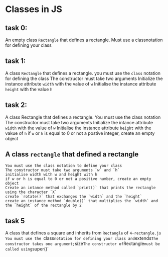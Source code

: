 # Classes in JS

## task 0:
An empty class `Rectangle` that defines a rectangle.
    Must use a classnotation for defining your class


## task 1:
A class `Rectangle` that defines a rectangle.
    you must use the `class` notation for defining the class
    The constructor must take two arguments
    Initialize the instance attribute `width` with the value of `w`
    Initialise the instance attribute `height` with the value `h`
## task 2:
A class Rectangle that defines a rectangle.
    You must use the class notation
    The constructor must take two arguments
    Initialize the intance attribute `width` with the value of `w`
    Initialise the instance attribute `height` with the vakue of `h`
    if `w` or `h` is equal to 0 or not a postive integer, create an empty object

## A class `rectangle` that defined a rectangle
    You must use the class notation to define your class
    The constructor must take two arguments `w` and `h`
    initialise width with w and height with h
    if w or h is equal to 0 or not a positive number, create an empty object
    Create an intance method called `print()` that prints the rectangle using the character `X`
    create `rotate()` that exchanges the `width` and the `height`
    create an instance method `double()` that multiplies the `width` and the `height` of the rectangle by 2

## task 5
A class that defines a square and inherits from `Rectangle` of `4-rectangle.js
    You must use the `class` notation for defining your class and `extends`
    The constructor takes one argument; `size`
    The constructor of `Rectangle` must be called using `super()`

